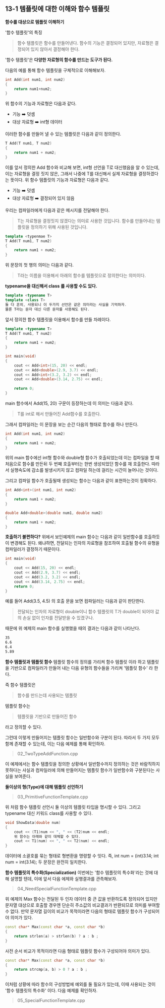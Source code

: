 13-1  템플릿에 대한 이해와 함수 템플릿
---

**함수를 대상으로 템플릿 이해하기**

'함수 템플릿'의 특징
> 함수 템플릿은 함수를 만들어낸다. 함수의 기능은 결정되어 있지만, 자료형은 결정되어 있지 않아서 결정해야 한다.

'함수 템플릿'은 **다양한 자료형의 함수를 만드는 도구가 된다.**

다음의 예를 통해 함수 템플릿을 구체적으로 이해해보자.
``` C++
int Add(int num1, int num2)
{
    return num1+num2;
}
```
위 함수의 기능과 자료형은 다음과 같다.
* 기능 ➡️ 덧셈
* 대상 자료형 ➡️ int형 데이터

이러한 함수를 만들어 낼 수 있는 템플릿은 다음과 같이 정의한다.

``` C++
T Add(T num1, T num2)
{
    return num1 + num2;
}
```

이를 앞서 정의한 Add 함수와 비교해 보면, int형 선언을 T로 대신했음을 알 수 있는데, 이는 자료형을 결정 짓지 않은, 그래서 나중에 T를 대신해서 실제 자료형을 결정하겠다는 뜻이다.
위 함수 템플릿의 기능과 자료형은 다음과 같다.
* 기능 ➡️ 덧셈
* 대상 자료형 ➡️ 결정되어 있지 않음

우리는 컴파일러에게 다음과 같은 메시지를 전달해야 한다.
> T는 자료형을 결정짓지 않겠다는 의미로 사용한 것입니다. 함수를 만들어내는 템플릿을 정의하기 위해 사용된 것입니다.

``` C++
template <typenmae T>
T Add(T num1, T num2)
{
    return num1 + num2;
}
```

위 문장의 첫 행의 의미는 다음과 같다.
> T라는 이름을 이용해서 아래의 함수를 템플릿으로 정의한다는 의미이다.

**typename을 대신해서 class 를 사용할 수도 있다.**
``` C++
template <typename T>
template <class T>
둘 다 흔히, 사용되니 이 두가지 선언은 같은 의미라는 사실을 기억하자.
물론 T라는 문자 대신 다른 문자를 사용해도 된다.
```

앞서 정의한 함수 템플릿을 이용해서 함수를 만들 차례이다.

``` C++
template <typename T>
T Add(T num1, T num2)
{
    return num1 + num2;
}

int main(void)
{
    cout << Add<int>(15, 20) << endl;
    cout << Add<double>(2.9, 3.7) << endl;
    cout << Add<int>(3.2, 3.2) << endl;
    cout << Add<double>(3.14, 2.75) << endl;
    
    return 0;
}
```

main 함수에서 Add<int>(15, 20) 구문이 등장하는데 이 의미는 다음과 같다.
> T를 int로 해서 만들어진 Add함수를 호출한다.

그래서 컴파일러는 이 문장을 보는 순간 다음의 형태로 함수를 하나 만든다.

``` C++
int Add(int num1, int num2)
{
    return num1 + num2;
}
```

위의 main 함수에선 int형 함수와 double형 함수가 호출되었는데
이는 컴파일을 할 때 처음으로 함수를 만든뒤 두 번째 호출부터는 한번 생성되었던 함수를 재 호출한다.
따라서 실행속도에 감소를 발생시키지 않고 컴파일 하는데 걸리는 시간이 늘어나는 것이다.

그리고 컴파일 함수가 호출될때 생성되는 함수는 다음과 같이 표현하는것이 정확하다.
``` C++
int Add<int>(int num1, int num2)
{
    return num1 + num2;
}

double Add<double>(double num1, double num2)
{
    return num1 + num2;
}
```

**호출하기 불편하다?**
위에서 보인예제의 main 함수는 다음과 같이 일반함수를 호출하듯이 변경해도 된다. 왜냐하면, 전달되는 인자의 자료형을 참조하여 호출될 함수의 유형을 컴파일러가 결정하기 때문이다.

``` C++
int main(void)
{
    cout << Add(15, 20) << endl;
    cout << Add(2.9, 3.7) << endl;
    cout << Add(3.2, 3.2) << endl;
    cout << Add(3.14, 2.75) << endl;
    return 0;
}
```

예를 들어 Add(3.5, 4.5) 의 호출 문을 보면 컴파일러는 다음과 같이 판단한다.
> 전달되는 인자의 자료형이 double이니 함수 템플릿의 T가 double이 되어야 값의 손실 없이 인자를 전달받을 수 있겠구나.

때문에 위 예제의 main 함수를 실행했을 때의 결과는 다음과 같이 나타난다.
``` bash
35
6.6
6.4
5.89
```

**함수 템플릿과 템플릿 함수**
템플릿 함수의 정의를 가리켜 함수 템플릿 이라 하고
템플릿을 기반으로 컴파일러가 만들어 내는 다음 유형의 함수들을 가리켜 '템플릿 함수' 라 한다.

즉 함수 템플릿은
> 함수를 만드는데 사용되는 템플릿

템플릿 함수는
> 템플릿을 기반으로 만들어진 함수

라고 정의할 수 있다.

그런데 이렇게 만들어지는 템플릿 함수는 일반함수와 구분이 된다. 따라서 두 가지 모두 함께 존재할 수 있는데, 이는 다음 예제를 통해 확인하자.

> 02_TwoTypeAddFunction.cpp

이 예제에서는 함수 템플릿을 정의한 상황에서 일반함수까지 정의하는 것은 바람직하지 못하다는 사실과 컴파일러에 의해 만들어지는 템플릿 함수가 일반함수와 구분된다는 사실을 보여준다.

**둘이상의 형(Type)에 대해 템플릿 선언하기**

> 03_PrimitiveFunctionTemplate.cpp

위 처럼 함수 템플릿 선언시 둘 이상의 템플릿 타입을 명시할 수 있다. 그리고 typename 대신 키워드 class를 사용할 수 있다.

``` C++
void ShowData(double num)
{
    cout << (T1)num << ", " << (T2)num << endl;
    위 함수는 아래와 같이 대체할 수 있다.
    cout << T1(num) << ", " << T2(num) << endl;
}
```
데이터에 소괄호를 묶는 형태로 형변환을 명령할 수 잇다. 즉, 
int num = (int)3.14;
int num = int(3.14); 
두 문장은 완전히 일치한다.

**함수 템플릿의 특수화(Specialization)**
이번에는 '함수 템플릿의 특수화'라는 것에 대해 설명할 텐데, 이에 앞서 다음 에제와 실행결과를 관측해보자.
> 04_NeedSpecialFunctionTemplate.cpp

위 예제의 Max 함수는 전달된 두 인자 데이터 중 큰 값을 반환하도록 정의되어 있지만 문자열 대상으로 호출할 경우엔 단순히 주소값의 비교결과가 반환되므로 의미를 부여할 수 없다. 만약 문자열 길이의 비교가 목적이라면 다음의 형태로 템플릿 함수가 구성되어야 의미가 있다.

``` C++
const char* Max(const char *a, const char *b)
{
    return strlen(a) > strlen(b) ? a : b ;
}
```

사전 순서 비교가 목적이라면 다음 형태로 템플릿 함수가 구성되어야 의미가 있다.
``` C++
const char* Max(const char *a, const char *b)
{
    return strcmp(a, b) > 0 ? a : b ;
}
```

이처럼 상황에 따라 함수의 구성방법에 예외를 둘 필요가 있는데, 이때 사용되는 것이 '함수 템플릿의 특수화' 이다. 다음 예제를 확인하자.

> 05_SpecialFunctionTemplate.cpp